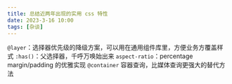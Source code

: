 ```yaml
---
title: 总结近两年出现的实用 css 特性
date: 2023-3-16 10:00
tags: [杂谈]
---
```



`@layer`：选择器优先级的降级方案，可以用在通用组件库里，方便业务方覆盖样式
`:has()`：父选择器，千呼万唤始出来
`aspect-ratio`：percentage margin/padding 的优雅实现
`@container` 容器查询，比媒体查询更强大的替代方法

